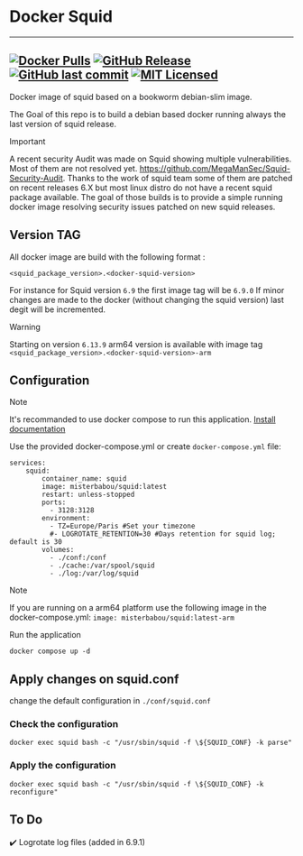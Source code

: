 # Docker Squid

---
[![Docker Pulls](https://img.shields.io/docker/pulls/misterbabou/squid.svg?logo=docker)](https://hub.docker.com/r/misterbabou/squid)
[![GitHub Release](https://img.shields.io/github/release/Misterbabou/docker-squid.svg?logo=github&logoColor=959DA5)](https://github.com/Misterbabou/docker-squid/releases/latest)
[![GitHub last commit](https://img.shields.io/github/last-commit/Misterbabou/docker-squid?logo=github&logoColor=959DA5)](https://github.com/Misterbabou/docker-squid/commits/main)
[![MIT Licensed](https://img.shields.io/github/license/Misterbabou/docker-squid.svg?logo=github&logoColor=959DA5)](https://github.com/Misterbabou/docker-squid/blob/main/LICENSE.md)
---

Docker image of squid based on a bookworm debian-slim image.

The Goal of this repo is to build a debian based docker running always the last version of squid release.

> [!IMPORTANT]
>
>A recent security Audit was made on Squid showing multiple vulnerabilities. Most of them are not resolved yet. 
https://github.com/MegaManSec/Squid-Security-Audit. Thanks to the work of squid team some of them are patched on recent releases 6.X but most linux distro do not have a recent squid package available.
The goal of those builds is to provide a simple running docker image resolving security issues patched on new squid releases.

## Version TAG

All docker image are build with the following format : 
```
<squid_package_version>.<docker-squid-version>
```
For instance for Squid version `6.9` the first image tag will be `6.9.0` 
If minor changes are made to the docker (without changing the squid version) last degit will be incremented. 


> [!WARNING]
>
> Starting on version `6.13.9` arm64 version is available with image tag `<squid_package_version>.<docker-squid-version>-arm`

## Configuration

> [!NOTE]
>
>It's recommanded to use docker compose to run this application. [Install documentation](https://docs.docker.com/compose/install/)

Use the provided docker-compose.yml or create `docker-compose.yml` file:
```
services:
    squid:
        container_name: squid
        image: misterbabou/squid:latest
        restart: unless-stopped
        ports:
          - 3128:3128
        environment:
          - TZ=Europe/Paris #Set your timezone
          #- LOGROTATE_RETENTION=30 #Days retention for squid log; default is 30
        volumes:
          - ./conf:/conf
          - ./cache:/var/spool/squid
          - ./log:/var/log/squid
```
> [!NOTE]
>
>If you are running on a arm64 platform use the following image in the docker-compose.yml: `image: misterbabou/squid:latest-arm`

Run the application
```
docker compose up -d
```

## Apply changes on squid.conf

change the default configuration in `./conf/squid.conf`

### Check the configuration
```
docker exec squid bash -c "/usr/sbin/squid -f \${SQUID_CONF} -k parse"
```
### Apply the configuration
```
docker exec squid bash -c "/usr/sbin/squid -f \${SQUID_CONF} -k reconfigure"
```

## To Do

:heavy_check_mark: Logrotate log files (added in 6.9.1)
